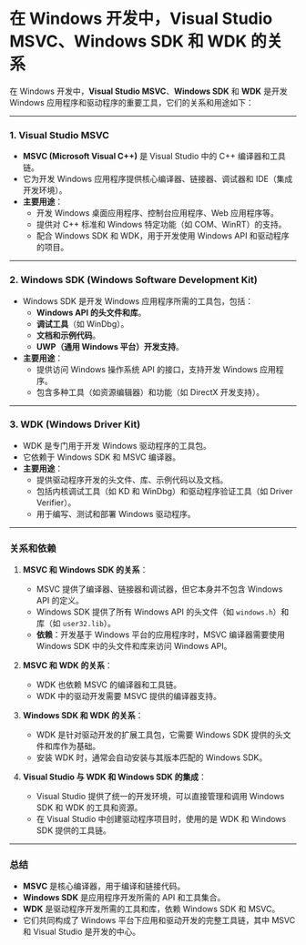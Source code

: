 # 在 Windows 开发中，**Visual Studio MSVC**、**Windows SDK** 和 **WDK** 的关系

在 Windows 开发中，**Visual Studio MSVC**、**Windows SDK** 和 **WDK** 是开发 Windows 应用程序和驱动程序的重要工具，它们的关系和用途如下：

---

### 1. **Visual Studio MSVC**
- **MSVC (Microsoft Visual C++)** 是 Visual Studio 中的 C++ 编译器和工具链。
- 它为开发 Windows 应用程序提供核心编译器、链接器、调试器和 IDE（集成开发环境）。
- **主要用途**：
  - 开发 Windows 桌面应用程序、控制台应用程序、Web 应用程序等。
  - 提供对 C++ 标准和 Windows 特定功能（如 COM、WinRT）的支持。
  - 配合 Windows SDK 和 WDK，用于开发使用 Windows API 和驱动程序的项目。

---

### 2. **Windows SDK (Windows Software Development Kit)**
- Windows SDK 是开发 Windows 应用程序所需的工具包，包括：
  - **Windows API 的头文件和库**。
  - **调试工具**（如 WinDbg）。
  - **文档和示例代码**。
  - **UWP（通用 Windows 平台）开发支持**。
- **主要用途**：
  - 提供访问 Windows 操作系统 API 的接口，支持开发 Windows 应用程序。
  - 包含多种工具（如资源编辑器）和功能（如 DirectX 开发支持）。

---

### 3. **WDK (Windows Driver Kit)**
- WDK 是专门用于开发 Windows 驱动程序的工具包。
- 它依赖于 Windows SDK 和 MSVC 编译器。
- **主要用途**：
  - 提供驱动程序开发的头文件、库、示例代码以及文档。
  - 包括内核调试工具（如 KD 和 WinDbg）和驱动程序验证工具（如 Driver Verifier）。
  - 用于编写、测试和部署 Windows 驱动程序。

---

### 关系和依赖
1. **MSVC 和 Windows SDK 的关系**：
   - MSVC 提供了编译器、链接器和调试器，但它本身并不包含 Windows API 的定义。
   - Windows SDK 提供了所有 Windows API 的头文件（如 `windows.h`）和库（如 `user32.lib`）。
   - **依赖**：开发基于 Windows 平台的应用程序时，MSVC 编译器需要使用 Windows SDK 中的头文件和库来访问 Windows API。

2. **MSVC 和 WDK 的关系**：
   - WDK 也依赖 MSVC 的编译器和工具链。
   - WDK 中的驱动开发需要 MSVC 提供的编译器支持。

3. **Windows SDK 和 WDK 的关系**：
   - WDK 是针对驱动开发的扩展工具包，它需要 Windows SDK 提供的头文件和库作为基础。
   - 安装 WDK 时，通常会自动安装与其版本匹配的 Windows SDK。

4. **Visual Studio 与 WDK 和 Windows SDK 的集成**：
   - Visual Studio 提供了统一的开发环境，可以直接管理和调用 Windows SDK 和 WDK 的工具和资源。
   - 在 Visual Studio 中创建驱动程序项目时，使用的是 WDK 和 Windows SDK 提供的工具链。

---

### 总结
- **MSVC** 是核心编译器，用于编译和链接代码。
- **Windows SDK** 是应用程序开发所需的 API 和工具集合。
- **WDK** 是驱动程序开发所需的工具和库，依赖 Windows SDK 和 MSVC。
- 它们共同构成了 Windows 平台下应用和驱动开发的完整工具链，其中 MSVC 和 Visual Studio 是开发的中心。